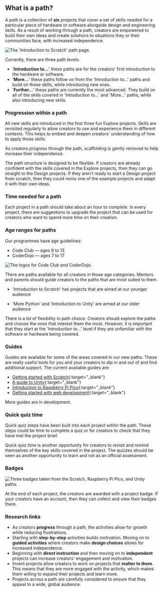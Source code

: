 ## What is a path? 

A path is a collection of **six** projects that cover a set of skills needed for a particular piece of hardware or software alongside design and engineering skills. As a result of working through a path, creators are empowered to build their own ideas and create solutions to situations they or their communities face, with increased independence. 

![The 'Introduction to Scratch' path page.](images/path.png)

Currently, there are three path levels:

+ '**Introduction to...**' these paths are for the creators' first introduction to the hardware or software. 
+ '**More...**' these paths follow on from the 'Introduction to...' paths and build on those skills, while introducing new ones.
+ '**Further...**' these paths are currently the most advanced. They build on all of the skills covered in 'Introduction to...' and 'More...' paths, while also introducing new skills. 

### Progression within a path

All new skills are introduced in the first three fun Explore projects. Skills are revisited regularly to allow creators to use and experience them in different contexts. This helps to embed and deepen creators' understanding of how to apply those skills. 

As creators progress through the path, scaffolding is gently removed to help increase their independence. 

The path structure is designed to be flexible. If creators are already confident with the skills covered in the Explore projects, then they can go straight to the Design projects. If they aren't ready to start a Design project from scratch, then they could remix one of the example projects and adapt it with their own ideas. 

### Time needed for a path

Each project in a path should take about an hour to complete. In every project, there are suggestions to upgrade the project that can be used for creators who want to spend more time on their creation.

### Age ranges for paths

Our programmes have age guidelines:

+ Code Club &mdash; ages 9 to 13
+ CoderDojo &mdash; ages 7 to 17

![The logos for Code Club and CoderDojo.](images/code-dojo-logos.png)

There are paths available for all creators in those age categories. Mentors and parents should guide creators to the paths that are most suited to them. 

+ 'Introduction to Scratch' has projects that are aimed at our younger audience

+ 'More Python' and 'Introduction to Unity' are aimed at our older audience 

There is a lot of flexibility in path choice. Creators should explore the paths and choose the ones that interest them the most. However, it is important that they start at the 'Introduction to...' level if they are unfamiliar with the software or hardware being covered. 

### Guides

Guides are available for some of the areas covered in our new paths. These are really useful tools for you and your creators to dip in and out of and find additional support. The current available guides are:

+ [Getting started with Scratch](https://projects.raspberrypi.org/en/projects/getting-started-scratch){:target="_blank"}
+ [A guide to Unity](https://projects.raspberrypi.org/en/projects/unity-guide){:target="_blank"}
+ [Introduction to Raspberry Pi Pico](https://projects.raspberrypi.org/en/projects/introduction-to-the-pico/0){:target="_blank"}
+ [Getting started with web development](https://projects.raspberrypi.org/en/projects/getting-started-web-dev/0){:target="_blank"}

More guides are in development.

### Quick quiz time

Quick quiz steps have been built into each project within the path. These steps could be time to complete a quiz or for creators to check that they have met the project brief.

Quick quiz time is another opportunity for creators to revisit and remind themselves of the key skills covered in the project. The quizzes should be seen as another opportunity to learn and not as an official assessment. 

### Badges

![Three badges taken from the Scratch, Raspberry Pi Pico, and Unity paths.](images/badges.png)

At the end of each project, the creators are awarded with a project badge. If your creators have an account, then they can collect and view their badges there. 

### Research links

+ As creators **progress** through a path, the activities allow for growth while reducing frustrations. 
+ Starting with **step-by-step** activities builds motivation. Moving on to **guided activities** where creators make **design choices** allows for increased independence.
+ Beginning with **direct instruction** and then moving on to **independent** projects can increase creators' engagement and motivation.
+ Invent projects allow creators to work on projects that **matter to them**. This means that they are more engaged with the activity, which makes them willing to expand their projects and learn more. 
+ Projects across a path are carefully considered to ensure that they appeal to a wide, global audience. 





